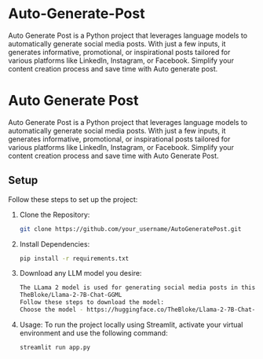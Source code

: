 # Auto-Generate-Post
Auto Generate Post is a Python project that leverages language models to automatically generate social media posts. With just a few inputs, it generates informative, promotional, or inspirational posts tailored for various platforms like LinkedIn, Instagram, or Facebook. Simplify your content creation process and save time with Auto generate post. 

# Auto Generate Post

Auto Generate Post is a Python project that leverages language models to automatically generate social media posts. With just a few inputs, it generates informative, promotional, or inspirational posts tailored for various platforms like LinkedIn, Instagram, or Facebook. Simplify your content creation process and save time with Auto Generate Post.

## Setup

Follow these steps to set up the project:

1. Clone the Repository:
   ```bash
   git clone https://github.com/your_username/AutoGeneratePost.git

2. Install Dependencies:
   ```bash
   pip install -r requirements.txt

3. Download any LLM model you desire:
   ```bash
   The LLama 2 model is used for generating social media posts in this project.
   TheBloke/Llama-2-7B-Chat-GGML
   Follow these steps to download the model:
   Choose the model - https://huggingface.co/TheBloke/Llama-2-7B-Chat-GGML/tree/main
   
3. Usage:
    To run the project locally using Streamlit, activate your virtual environment and use the      following command: 
     ```bash
   streamlit run app.py
